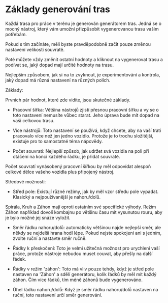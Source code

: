 # Základy generování tras

  
  
Každá trasa pro práce v terénu je generován generátorem tras. Jedná se o mocný nástroj, který vám umožní přizpůsobit vygenerovanou trasu vašim potřebám.  
  
Pokud s tím začínáte, měli byste pravděpodobně začít pouze změnou nastavení velikosti souvratě.  
  
Poté můžete vždy změnit ostatní hodnoty a kliknout na vygenerovat trasu a podívat se, jaký dopad mají určité hodnoty na trasu.  
  
Nejlepším způsobem, jak si na to zvyknout, je experimentování a kontrola, jaký dopad má různá nastavení na různých polích.  
  


  
  
Základy:  
  
Prvních pár hodnot, které zde vidíte, jsou skutečné základy.  
  
    
- Pracovní šířka: Většina nástrojů zjistí přesnou pracovní šířku a vy se o toto nastavení nemusíte vůbec starat. Jeho úprava bude mít dopad na vaši celkovou trasu.  
  
    
- Více nástrojů: Toto nastavení se používá, když chcete, aby na vaší trati pracovalo více než jen jedno vozidlo. Protože je to trochu složitější, existuje pro to samostatné téma nápovědy.  
  
    
- Počet souvratí: Nejlepší způsob, jak udržet svá vozidla na poli při otáčení na konci každého řádku, je přidat souvratě.  
  
Počet souvratí vynásobený pracovní šířkou by měl odpovídat alespoň celkové délce vašeho vozidla plus připojený nástroj.  
  
Středové možnosti:  
  
    
- Střed pole: Existují různé režimy, jak by měl vzor středu pole vypadat. Klasický a nejpoužívanější je nahoru/dolů.  
  
Spirála, Kruh a Záhon mají oproti ostatním své specifické výhody. Režim Záhon například dovolí kombajnu po většinu času mít vysunutou rouru, aby je bylo možné jej snáze vyložit.  
  
    
- Směr řádku nahoru/dolů: automaticky většinou najde nejlepší směr, ale někdy se nejdelší hrana hodí lépe. Pokud nejste spokojeni ani s jedním, zvolte ruční a nastavte směr ručně.  
  
    
- Řádky k přeskočení: Toto je velmi užitečná možnost pro urychlení vaší práce, protože nástroje nebudou muset couvat, aby přešly na další řádek.  
  
    
- Řádky v režim 'záhon': Toto má vliv pouze tehdy, když je střed pole nastaven na 'Záhon' a sdělí generátoru, kolik řádků by měl mít každý záhon. Čím více řádků, tím méně záhonů bude vygenerováno.  
  
    
- Úhel řádku nahoru/dolů: Když je směr řádku nahoru/dolů nastaven na ruční, toto nastavení určí směr generování.  
  


